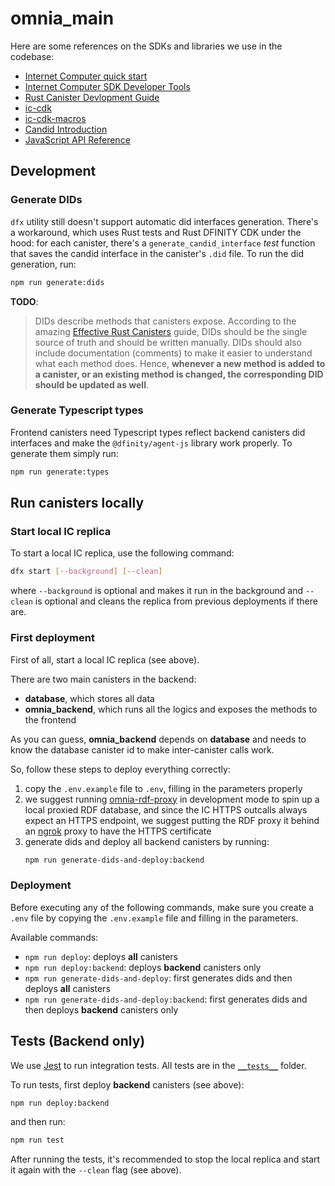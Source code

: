 # omnia_main

Here are some references on the SDKs and libraries we use in the codebase:

- [Internet Computer quick start](https://internetcomputer.org/docs/quickstart/quickstart-intro.html)
- [Internet Computer SDK Developer Tools](https://internetcomputer.org/docs/developers-guide/sdk-guide.html)
- [Rust Canister Devlopment Guide](https://internetcomputer.org/docs/rust-guide/rust-intro.html)
- [ic-cdk](https://docs.rs/ic-cdk)
- [ic-cdk-macros](https://docs.rs/ic-cdk-macros)
- [Candid Introduction](https://internetcomputer.org/docs/candid-guide/candid-intro.html)
- [JavaScript API Reference](https://erxue-5aaaa-aaaab-qaagq-cai.raw.ic0.app)

## Development

### Generate DIDs
`dfx` utility still doesn't support automatic did interfaces generation. There's a workaround, which uses Rust tests and Rust DFINITY CDK under the hood: for each canister, there's a `generate_candid_interface` _test_ function that saves the candid interface in the canister's `.did` file. To run the did generation, run:
```bash
npm run generate:dids
```

**TODO**:
> DIDs describe methods that canisters expose. According to the amazing [Effective Rust Canisters](https://mmapped.blog/posts/01-effective-rust-canisters.html#canister-interfaces) guide, DIDs should be the single source of truth and should be written manually. DIDs should also include documentation (comments) to make it easier to understand what each method does. Hence, **whenever a new method is added to a canister, or an existing method is changed, the corresponding DID should be updated as well**.

### Generate Typescript types

Frontend canisters need Typescript types reflect backend canisters did interfaces and make the `@dfinity/agent-js` library work properly. To generate them simply run:
```bash
npm run generate:types
```

## Run canisters locally

### Start local IC replica

To start a local IC replica, use the following command:
```bash
dfx start [--background] [--clean]
```
where `--background` is optional and makes it run in the background and `--clean` is optional and cleans the replica from previous deployments if there are.

### First deployment

First of all, start a local IC replica (see above).

There are two main canisters in the backend:
- **database**, which stores all data
- **omnia_backend**, which runs all the logics and exposes the methods to the frontend 

As you can guess, **omnia_backend** depends on **database** and needs to know the database canister id to make inter-canister calls work.

So, follow these steps to deploy everything correctly:

1. copy the `.env.example` file to `.env`, filling in the parameters properly
2. we suggest running [omnia-rdf-proxy](https://github.com/omnia-network/omnia-rdf-proxy) in development mode to spin up a local proxied RDF database, and since the IC HTTPS outcalls always expect an HTTPS endpoint, we suggest putting the RDF proxy it behind an [ngrok](https://ngrok.com) proxy to have the HTTPS certificate
3. generate dids and deploy all backend canisters by running:
    ```bash
    npm run generate-dids-and-deploy:backend
    ```

### Deployment

Before executing any of the following commands, make sure you create a `.env` file by copying the `.env.example` file and filling in the parameters.

Available commands:
- `npm run deploy`: deploys **all** canisters
- `npm run deploy:backend`: deploys **backend** canisters only
- `npm run generate-dids-and-deploy`: first generates dids and then deploys **all** canisters
- `npm run generate-dids-and-deploy:backend`: first generates dids and then deploys **backend** canisters only

## Tests (Backend only)

We use [Jest](https://jestjs.io/) to run integration tests. All tests are in the [`__tests__`](./__tests__/) folder.

To run tests, first deploy **backend** canisters (see above):
```bash
npm run deploy:backend
```

and then run:
```bash
npm run test
```
After running the tests, it's recommended to stop the local replica and start it again with the `--clean` flag (see above).
